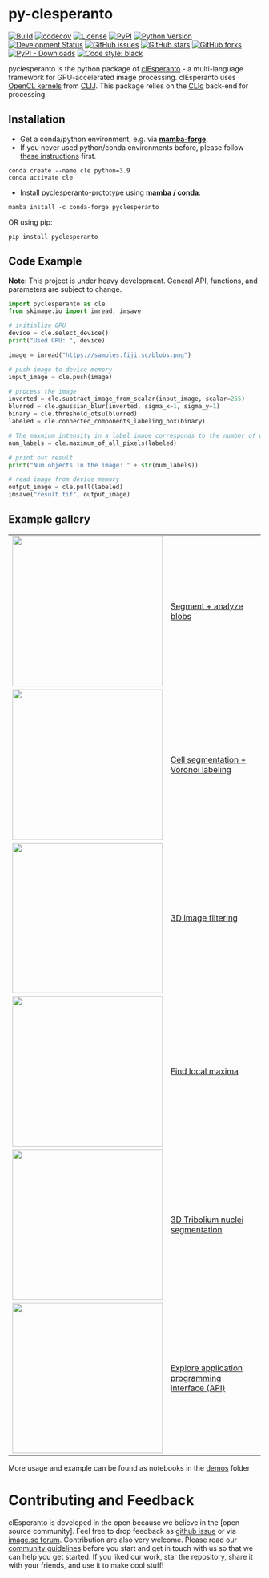 # py-clesperanto
[![Build](https://github.com/clEsperanto/pyclesperanto/actions/workflows/build.yml/badge.svg)](https://github.com/clEsperanto/pyclesperanto/actions/workflows/build.yml)
[![codecov](https://codecov.io/gh/clesperanto/pyclesperanto/branch/main/graph/badge.svg)](https://codecov.io/gh/clesperanto/pyclesperanto)
[![License](https://img.shields.io/pypi/l/pyclesperanto.svg?color=green)](https://github.com/clEsperanto/pyclesperanto/raw/main/LICENSE)
[![PyPI](https://img.shields.io/pypi/v/pyclesperanto.svg?color=green)](https://pypi.org/project/pyclesperanto)
[![Python Version](https://img.shields.io/pypi/pyversions/pyclesperanto.svg?color=green)](https://python.org)
[![Development Status](https://img.shields.io/pypi/status/pyclesperanto.svg)](https://en.wikipedia.org/wiki/Software_release_life_cycle#Alpha)
[![GitHub issues](https://img.shields.io/github/issues-raw/clEsperanto/pyclesperanto)](https://github.com/clEsperanto/pyclesperanto/issues)
[![GitHub stars](https://img.shields.io/github/stars/clEsperanto/pyclesperanto?style=social)](https://github.com/clEsperanto/pyclesperanto)
[![GitHub forks](https://img.shields.io/github/forks/clEsperanto/pyclesperanto?style=social)](https://github.com/clEsperanto/pyclesperanto)
[![PyPI - Downloads](https://img.shields.io/pypi/dm/pyclesperanto)](https://pypistats.org/packages/pyclesperanto)
[![Code style: black](https://img.shields.io/badge/code%20style-black-000000.svg)](https://github.com/psf/black)

pyclesperanto is the python package of [clEsperanto] - a multi-language framework for GPU-accelerated image processing.
clEsperanto uses [OpenCL kernels] from [CLIJ].
This package relies on the [CLIc] back-end for processing.

## __Installation__

* Get a conda/python environment, e.g. via [__mamba-forge__](https://github.com/conda-forge/miniforge#mambaforge).
* If you never used python/conda environments before, please follow [these instructions](https://biapol.github.io/blog/mara_lampert/getting_started_with_mambaforge_and_python/readme.html) first.

```
conda create --name cle python=3.9
conda activate cle
```

* Install pyclesperanto-prototype using [__mamba / conda__](https://focalplane.biologists.com/2022/12/08/managing-scientific-python-environments-using-conda-mamba-and-friends/):

```
mamba install -c conda-forge pyclesperanto
```

OR using pip:

```
pip install pyclesperanto
```

## __Code Example__

**Note**: This project is under heavy development. General API, functions, and parameters are subject to change.

```python
import pyclesperanto as cle
from skimage.io import imread, imsave

# initialize GPU
device = cle.select_device()
print("Used GPU: ", device)

image = imread("https://samples.fiji.sc/blobs.png")

# push image to device memory
input_image = cle.push(image)

# process the image
inverted = cle.subtract_image_from_scalar(input_image, scalar=255)
blurred = cle.gaussian_blur(inverted, sigma_x=1, sigma_y=1)
binary = cle.threshold_otsu(blurred)
labeled = cle.connected_components_labeling_box(binary)

# The maxmium intensity in a label image corresponds to the number of objects
num_labels = cle.maximum_of_all_pixels(labeled)

# print out result
print("Num objects in the image: " + str(num_labels))

# read image from device memory
output_image = cle.pull(labeled)
imsave("result.tif", output_image)
```

## __Example gallery__

<table border="0">

<tr><td>
<img src="https://github.com/clEsperanto/pyclesperanto/raw/main/demos/images/labeled_blobs.png" width="300"/>
</td><td>

[Segment + analyze blobs](https://github.com/clEsperanto/pyclesperanto/tree/main/demos/process_blobs.ipynb)

</td></tr>

<tr><td>
<img src="https://github.com/clEsperanto/pyclesperanto/raw/main/demos/images/cell_segmentation.png" width="300"/>
</td><td>

[Cell segmentation + Voronoi labeling](https://github.com/clEsperanto/pyclesperanto/tree/main/demos/cell_segmentation.ipynb)

</td></tr>

<tr><td>
<img src="https://github.com/clEsperanto/pyclesperanto/raw/main/demos/images/image_filtering.png" width="300"/>
</td><td>

[3D image filtering](https://github.com/clEsperanto/pyclesperanto/tree/main/demos/image_filtering.ipynb)

</td></tr>


<tr><td>
<img src="https://github.com/clEsperanto/pyclesperanto/raw/main/demos/images/find_local_maxima.png" width="300"/>
</td><td>

[Find local maxima](https://github.com/clEsperanto/pyclesperanto/tree/main/demos/find_local_maxima.ipynb)

</td></tr>

<tr><td>
<img src="https://github.com/clEsperanto/pyclesperanto/raw/main/demos/images/tribolium3d_segmentation.png" width="300"/>
</td><td>

[3D Tribolium nuclei segmentation](https://github.com/clEsperanto/pyclesperanto/tree/main/demos/process_tribolium.ipynb)

</td></tr>

<tr><td>
<img src="https://github.com/clEsperanto/pyclesperanto/raw/main/demos/images/explore_API.png" width="300"/>
</td><td>

[Explore application programming interface (API)](https://github.com/clEsperanto/pyclesperanto/tree/main/demos/explore_API.ipynb)

</td></tr>

<!--
<tr><td>

<img src="https://raw.githubusercontent.com/clEsperanto/pyclesperanto/main/demos/images/multi-gpu.png" width="300"/>

</td><td>

[Multi-GPU developer_docs](https://github.com/clEsperanto/pyclesperanto/tree/main/demos/multi_gpu_demo.ipynb)

</td></tr>
-->
</table>

More usage and example can be found as notebooks in the [demos](./user_docs) folder

# __Contributing and Feedback__

clEsperanto is developed in the open because we believe in the [open source community].
Feel free to drop feedback as [github issue] or via [image.sc forum].
Contribution are also very welcome. Please read our [community guidelines] before you start and get in touch with us so that we can help you get started.
If you liked our work, star the repository, share it with your friends, and use it to make cool stuff!

[clEsperanto]: http://clesperanto.net/
[OpenCL kernels]: https://github.com/clEsperanto/clij-opencl-kernels/tree/clesperanto_kernels
[CLIJ]: http://clij.github.io/
[CLIc]: https://github.com/clEsperanto/CLIc_prototype
[community guidelines]: https://clij.github.io/clij2-docs/community_guidelines
[github issue]: https://github.com/clEsperanto/pyclesperanto/issues
[image.sc forum]: https://forum.image.sc/
